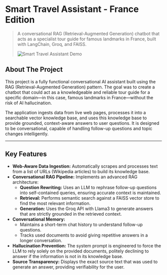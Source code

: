 # Smart Travel Assistant - France Edition

> A conversational RAG (Retrieval-Augmented Generation) chatbot that acts as a specialist tour guide for famous landmarks in France, built with LangChain, Groq, and FAISS.
> 
> ![Smart Travel Assistant Demo](demo.gif)

## About The Project

This project is a fully functional conversational AI assistant built using the RAG (Retrieval-Augmented Generation) pattern. The goal was to create a chatbot that could act as a knowledgeable and reliable tour guide for a specific domain—in this case, famous landmarks in France—without the risk of AI hallucination.

The application ingests data from live web pages, processes it into a searchable vector knowledge base, and uses this knowledge base to provide grounded, context-aware answers to user questions. It is designed to be conversational, capable of handling follow-up questions and topic changes intelligently.

---

## Key Features

*   **Web-Aware Data Ingestion:** Automatically scrapes and processes text from a list of URLs (Wikipedia articles) to build its knowledge base.
*   **Conversational RAG Pipeline:** Implements an advanced RAG architecture:
    *   **Question Rewriting:** Uses an LLM to rephrase follow-up questions into self-contained queries, ensuring accurate context is maintained.
    *   **Retrieval:** Performs semantic search against a FAISS vector store to find the most relevant information.
    *   **Generation:** Uses the Groq API with Llama3 to generate answers that are strictly grounded in the retrieved context.
*   **Conversational Memory:**
    *   Maintains a short-term chat history to understand follow-up questions.
    *   Tracks used documents to avoid giving repetitive answers in a longer conversation.
*   **Hallucination Prevention:** The system prompt is engineered to force the LLM to rely solely on the provided documents, politely declining to answer if the information is not in its knowledge base.
*   **Source Transparency:** Displays the exact source text that was used to generate an answer, providing verifiability for the user.
